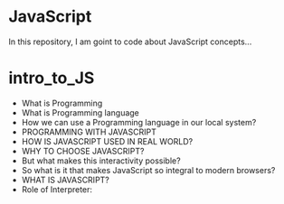 # JavaScript
In this repository, I am goint to code about JavaScript concepts...


# intro_to_JS
* What is Programming
* What is Programming language
* How we can use a Programming language in our local system?
* PROGRAMMING WITH JAVASCRIPT
* HOW IS JAVASCRIPT USED IN REAL WORLD?
* WHY TO CHOOSE JAVASCRIPT?
* But what makes this interactivity possible?
* So what is it that makes JavaScript so integral to modern browsers?
* WHAT IS JAVASCRIPT?
* Role of Interpreter:

